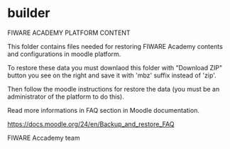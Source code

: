 # builder

FIWARE ACADEMY PLATFORM CONTENT

This folder contains files needed for restoring FIWARE Academy contents and configurations in moodle platform.

To restore these data you must downlaod this folder with "Download ZIP" button you see on the right and save it with 'mbz' suffix instead of 'zip'.

Then follow the moodle instructions for restore the data (you must be an administrator of the platform to do this).

Read more informations in FAQ section in Moodle documentation.

https://docs.moodle.org/24/en/Backup_and_restore_FAQ

FIWARE Accademy team